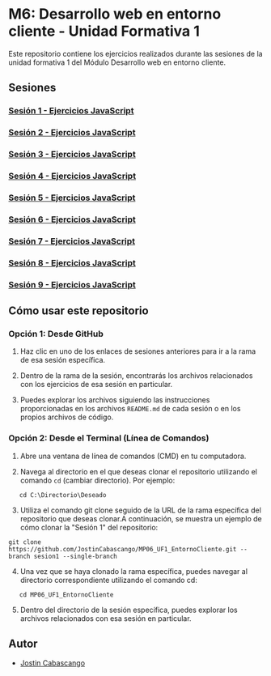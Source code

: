 # M6: Desarrollo web en entorno cliente - Unidad Formativa 1

Este repositorio contiene los ejercicios realizados durante las sesiones de la unidad formativa 1 del Módulo Desarrollo web en entorno cliente.

## Sesiones

### [Sesión 1 - Ejercicios JavaScript](https://github.com/JostinCabascango/MP06_UF1_EntornoCliente/tree/sesion1)

### [Sesión 2 - Ejercicios JavaScript](https://github.com/JostinCabascango/MP06_UF1_EntornoCliente/tree/sesion2)

### [Sesión 3 - Ejercicios JavaScript](https://github.com/JostinCabascango/MP06_UF1_EntornoCliente/tree/sesion3)

### [Sesión 4 - Ejercicios JavaScript](https://github.com/JostinCabascango/MP06_UF1_EntornoCliente/tree/sesion4)

### [Sesión 5 - Ejercicios JavaScript](https://github.com/JostinCabascango/MP06_UF1_EntornoCliente/tree/sesion5)

### [Sesión 6 - Ejercicios JavaScript](https://github.com/JostinCabascango/MP06_UF1_EntornoCliente/tree/sesion6)

### [Sesión 7 - Ejercicios JavaScript](https://github.com/JostinCabascango/MP06_UF1_EntornoCliente/tree/sesion7)

### [Sesión 8 - Ejercicios JavaScript](https://github.com/JostinCabascango/MP06_UF1_EntornoCliente/tree/sesion8)

### [Sesión 9 - Ejercicios JavaScript](https://github.com/JostinCabascango/MP06_UF1_EntornoCliente/tree/sesion9)


## Cómo usar este repositorio

### Opción 1: Desde GitHub
1. Haz clic en uno de los enlaces de sesiones anteriores para ir a la rama de esa sesión específica.

2. Dentro de la rama de la sesión, encontrarás los archivos relacionados con los ejercicios de esa sesión en particular.

3. Puedes explorar los archivos siguiendo las instrucciones proporcionadas en los archivos `README.md` de cada sesión o en los propios archivos de código.

### Opción 2: Desde el Terminal (Línea de Comandos)
1. Abre una ventana de línea de comandos (CMD) en tu computadora.

2. Navega al directorio en el que deseas clonar el repositorio utilizando el comando `cd` (cambiar directorio). Por ejemplo:
```shell
   cd C:\Directorio\Deseado
```
3. Utiliza el comando git clone seguido de la URL de la rama específica del repositorio que deseas clonar.A continuación, se muestra un ejemplo de cómo clonar la "Sesión 1" del repositorio:
```shell
git clone https://github.com/JostinCabascango/MP06_UF1_EntornoCliente.git --branch sesion1 --single-branch
```
4. Una vez que se haya clonado la rama específica, puedes navegar al directorio correspondiente utilizando el comando cd:
```shell
   cd MP06_UF1_EntornoCliente
```
5. Dentro del directorio de la sesión específica, puedes explorar los archivos relacionados con esa sesión en particular.
   
## Autor

- [Jostin Cabascango](https://github.com/JostinCabascango/)

